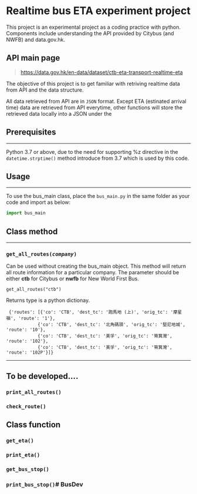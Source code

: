 # Realtime bus ETA experiment project

This project is an experimental project as a coding practice with python. Components include understanding the API provided by Citybus (and NWFB) and data.gov.hk.

## API main page

>https://data.gov.hk/en-data/dataset/ctb-eta-transport-realtime-eta


The objective of this project is to get familiar with retriving realtime data from API and the data structure.

All data retrieved from API are in `` JSON `` format. Except ETA (estinated arrival time) data are retrieved from API everytime, other functions will store the retrieved data locally into a JSON under the 

## Prerequisites
---
Python 3.7 or above, due to the need for supporting %z directive in the ``datetime.strptime()`` method introduce from 3.7 which is used by this code.

## Usage
---
To use the bus_main class, place the ``bus_main.py`` in the same folder as your code and import as below:

``` python
import bus_main
```


## Class method
---
### ``get_all_routes(``*``company``*``)``
Can be used without creating the bus_main object. This method will return all route information for a particular company. The parameter should be either **ctb** for Citybus or **nwfb** for New World First Bus.
```
get_all_routes("ctb")
```
Returns type is a python dictionay.
```
 {'routes': [{'co': 'CTB', 'dest_tc': '跑馬地 (上)', 'orig_tc': '摩星嶺', 'route': '1'},
            {'co': 'CTB', 'dest_tc': '北角碼頭', 'orig_tc': '堅尼地城', 'route': '10'},
            {'co': 'CTB', 'dest_tc': '美孚', 'orig_tc': '筲箕灣', 'route': '102'},
            {'co': 'CTB', 'dest_tc': '美孚', 'orig_tc': '筲箕灣', 'route': '102P'}]}
```

---
## To be developed....
### ```print_all_routes()```



### ```check_route()```


## Class function
### ``get_eta()``
    

### ``print_eta()``

### ``get_bus_stop()``

### ``print_bus_stop()``# BusDev
